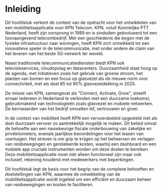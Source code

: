 # Inleiding
Dit hoofdstuk verkent de context van de opdracht voor het ontwikkelen van een mobiliteitsapplicatie voor KPN Telecom. KPN, voluit Koninklijke PTT Nederland, heeft zijn oorsprong in 1989 en is sindsdien geëvolueerd tot een toonaangevend telecombedrijf. Met een geschiedenis die begon met de fysieke infrastructuur naar woningen, heeft KPN zich ontwikkeld tot een innovatieve speler in de telecommunicatie, met onder andere de claim van het leveren van het beste 5G-netwerk ter wereld.

Naast traditionele telecommunicatiediensten biedt KPN ook televisieservices, cloudopslag en datacenters. Duurzaamheid staat hoog op de agenda, met initiatieven zoals het gebruik van groene stroom, het planten van bomen en een focus op glasvezel als de nieuwe norm voor connectiviteit, met als doel 85 tot 90% glasvezeldekking in 2025.

De missie van KPN, samengevat als "Connect, Activate, Grow", streeft ernaar iedereen in Nederland te verbinden met een duurzame toekomst, gebruikmakend van technologieën zoals glasvezel en mobiele netwerken. De kernwaarden van het bedrijf omvatten lef, vertrouwen en groei.

In de context van mobiliteit heeft KPN een vervoersbeleid opgesteld met als doel duurzaam vervoer zo aantrekkelijk mogelijk te maken. Dit beleid omvat de behoefte aan een nauwkeurige fiscale onderbouwing van zakelijke en privékilometers, evenals jaarlijkse beoordelingen voor het leasen van voertuigen. Het streven is om grip te krijgen op het beheersen en verlagen van reisbewegingen en gerelateerde kosten, waarbij een dashboard en een mobiele app cruciale instrumenten worden om deze doelen te bereiken. Deze mobiliteitsapplicatie moet niet alleen functioneel zijn maar ook inclusief, rekening houdend met medewerkers met beperkingen.

Dit hoofdstuk legt de basis voor het begrip van de complexe behoeften en doelstellingen van KPN, waarmee de ontwikkeling van de mobiliteitsapplicatie wordt ingeleid om een efficiënt en duurzaam beheer van reisbewegingen en kosten te faciliteren.